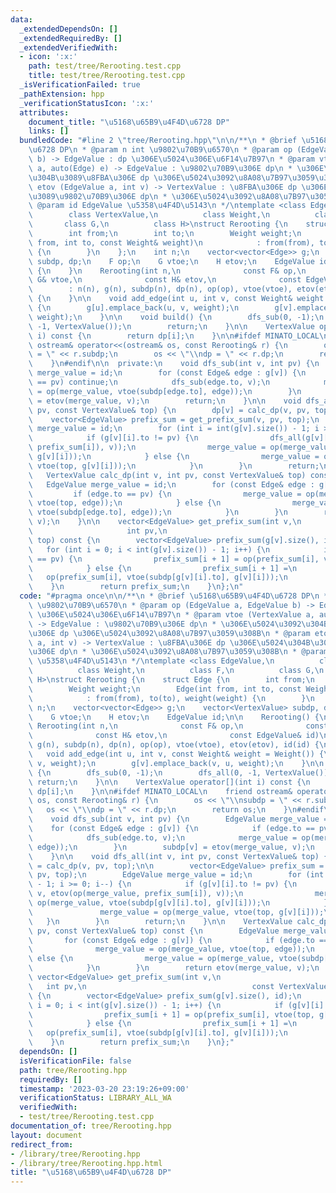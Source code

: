 ```yaml
---
data:
  _extendedDependsOn: []
  _extendedRequiredBy: []
  _extendedVerifiedWith:
  - icon: ':x:'
    path: test/tree/Rerooting.test.cpp
    title: test/tree/Rerooting.test.cpp
  _isVerificationFailed: true
  _pathExtension: hpp
  _verificationStatusIcon: ':x:'
  attributes:
    document_title: "\u5168\u65B9\u4F4D\u6728 DP"
    links: []
  bundledCode: "#line 2 \"tree/Rerooting.hpp\"\n\n/**\n * @brief \u5168\u65B9\u4F4D\
    \u6728 DP\n * @param n int \u9802\u70B9\u6570\n * @param op (EdgeValue a, EdgeValue\
    \ b) -> EdgeValue : dp \u306E\u5024\u306E\u6F14\u7B97\n * @param vtoe (VertexValue\
    \ a, auto(Edge) e) -> EdgeValue : \u9802\u70B9\u306E dp\n * \u306E\u5024\u3092\
    \u304B\u3089\u8FBA\u306E dp \u306E\u5024\u3092\u8A08\u7B97\u3059\u308B\n * @param\
    \ etov (EdgeValue a, int v) -> VertexValue : \u8FBA\u306E dp \u306E\u5024\u304B\
    \u3089\u9802\u70B9\u306E dp\n * \u306E\u5024\u3092\u8A08\u7B97\u3059\u308B\n *\
    \ @param id EdgeValue \u5358\u4F4D\u5143\n */\ntemplate <class EdgeValue,\n  \
    \        class VertexValue,\n          class Weight,\n          class F,\n   \
    \       class G,\n          class H>\nstruct Rerooting {\n    struct Edge {\n\
    \        int from;\n        int to;\n        Weight weight;\n        Edge(int\
    \ from, int to, const Weight& weight)\n            : from(from), to(to), weight(weight)\
    \ {\n        }\n    };\n    int n;\n    vector<vector<Edge>> g;\n    vector<VertexValue>\
    \ subdp, dp;\n    F op;\n    G vtoe;\n    H etov;\n    EdgeValue id;\n\n    Rerooting()\
    \ {\n    }\n    Rerooting(int n,\n              const F& op,\n              const\
    \ G& vtoe,\n              const H& etov,\n              const EdgeValue& id)\n\
    \        : n(n), g(n), subdp(n), dp(n), op(op), vtoe(vtoe), etov(etov), id(id)\
    \ {\n    }\n\n    void add_edge(int u, int v, const Weight& weight = Weight())\
    \ {\n        g[u].emplace_back(u, v, weight);\n        g[v].emplace_back(v, u,\
    \ weight);\n    }\n\n    void build() {\n        dfs_sub(0, -1);\n        dfs_all(0,\
    \ -1, VertexValue());\n        return;\n    }\n\n    VertexValue operator[](int\
    \ i) const {\n        return dp[i];\n    }\n\n#ifdef MINATO_LOCAL\n    friend\
    \ ostream& operator<<(ostream& os, const Rerooting& r) {\n        os << \"\\nsubdp\
    \ = \" << r.subdp;\n        os << \"\\ndp = \" << r.dp;\n        return os;\n\
    \    }\n#endif\n\n  private:\n    void dfs_sub(int v, int pv) {\n        EdgeValue\
    \ merge_value = id;\n        for (const Edge& edge : g[v]) {\n            if (edge.to\
    \ == pv) continue;\n            dfs_sub(edge.to, v);\n            merge_value\
    \ = op(merge_value, vtoe(subdp[edge.to], edge));\n        }\n        subdp[v]\
    \ = etov(merge_value, v);\n        return;\n    }\n\n    void dfs_all(int v, int\
    \ pv, const VertexValue& top) {\n        dp[v] = calc_dp(v, pv, top);\n\n    \
    \    vector<EdgeValue> prefix_sum = get_prefix_sum(v, pv, top);\n        EdgeValue\
    \ merge_value = id;\n        for (int i = int(g[v].size()) - 1; i >= 0; i--) {\n\
    \            if (g[v][i].to != pv) {\n                dfs_all(g[v][i].to, v, etov(op(merge_value,\
    \ prefix_sum[i]), v));\n                merge_value = op(merge_value, vtoe(subdp[g[v][i].to],\
    \ g[v][i]));\n            } else {\n                merge_value = op(merge_value,\
    \ vtoe(top, g[v][i]));\n            }\n        }\n        return;\n    }\n\n \
    \   VertexValue calc_dp(int v, int pv, const VertexValue& top) const {\n     \
    \   EdgeValue merge_value = id;\n        for (const Edge& edge : g[v]) {\n   \
    \         if (edge.to == pv) {\n                merge_value = op(merge_value,\
    \ vtoe(top, edge));\n            } else {\n                merge_value = op(merge_value,\
    \ vtoe(subdp[edge.to], edge));\n            }\n        }\n        return etov(merge_value,\
    \ v);\n    }\n\n    vector<EdgeValue> get_prefix_sum(int v,\n                \
    \                     int pv,\n                                     const VertexValue&\
    \ top) const {\n        vector<EdgeValue> prefix_sum(g[v].size(), id);\n     \
    \   for (int i = 0; i < int(g[v].size()) - 1; i++) {\n            if (g[v][i].to\
    \ == pv) {\n                prefix_sum[i + 1] = op(prefix_sum[i], vtoe(top, g[v][i]));\n\
    \            } else {\n                prefix_sum[i + 1] =\n                 \
    \   op(prefix_sum[i], vtoe(subdp[g[v][i].to], g[v][i]));\n            }\n    \
    \    }\n        return prefix_sum;\n    }\n};\n"
  code: "#pragma once\n\n/**\n * @brief \u5168\u65B9\u4F4D\u6728 DP\n * @param n int\
    \ \u9802\u70B9\u6570\n * @param op (EdgeValue a, EdgeValue b) -> EdgeValue : dp\
    \ \u306E\u5024\u306E\u6F14\u7B97\n * @param vtoe (VertexValue a, auto(Edge) e)\
    \ -> EdgeValue : \u9802\u70B9\u306E dp\n * \u306E\u5024\u3092\u304B\u3089\u8FBA\
    \u306E dp \u306E\u5024\u3092\u8A08\u7B97\u3059\u308B\n * @param etov (EdgeValue\
    \ a, int v) -> VertexValue : \u8FBA\u306E dp \u306E\u5024\u304B\u3089\u9802\u70B9\
    \u306E dp\n * \u306E\u5024\u3092\u8A08\u7B97\u3059\u308B\n * @param id EdgeValue\
    \ \u5358\u4F4D\u5143\n */\ntemplate <class EdgeValue,\n          class VertexValue,\n\
    \          class Weight,\n          class F,\n          class G,\n          class\
    \ H>\nstruct Rerooting {\n    struct Edge {\n        int from;\n        int to;\n\
    \        Weight weight;\n        Edge(int from, int to, const Weight& weight)\n\
    \            : from(from), to(to), weight(weight) {\n        }\n    };\n    int\
    \ n;\n    vector<vector<Edge>> g;\n    vector<VertexValue> subdp, dp;\n    F op;\n\
    \    G vtoe;\n    H etov;\n    EdgeValue id;\n\n    Rerooting() {\n    }\n   \
    \ Rerooting(int n,\n              const F& op,\n              const G& vtoe,\n\
    \              const H& etov,\n              const EdgeValue& id)\n        : n(n),\
    \ g(n), subdp(n), dp(n), op(op), vtoe(vtoe), etov(etov), id(id) {\n    }\n\n \
    \   void add_edge(int u, int v, const Weight& weight = Weight()) {\n        g[u].emplace_back(u,\
    \ v, weight);\n        g[v].emplace_back(v, u, weight);\n    }\n\n    void build()\
    \ {\n        dfs_sub(0, -1);\n        dfs_all(0, -1, VertexValue());\n       \
    \ return;\n    }\n\n    VertexValue operator[](int i) const {\n        return\
    \ dp[i];\n    }\n\n#ifdef MINATO_LOCAL\n    friend ostream& operator<<(ostream&\
    \ os, const Rerooting& r) {\n        os << \"\\nsubdp = \" << r.subdp;\n     \
    \   os << \"\\ndp = \" << r.dp;\n        return os;\n    }\n#endif\n\n  private:\n\
    \    void dfs_sub(int v, int pv) {\n        EdgeValue merge_value = id;\n    \
    \    for (const Edge& edge : g[v]) {\n            if (edge.to == pv) continue;\n\
    \            dfs_sub(edge.to, v);\n            merge_value = op(merge_value, vtoe(subdp[edge.to],\
    \ edge));\n        }\n        subdp[v] = etov(merge_value, v);\n        return;\n\
    \    }\n\n    void dfs_all(int v, int pv, const VertexValue& top) {\n        dp[v]\
    \ = calc_dp(v, pv, top);\n\n        vector<EdgeValue> prefix_sum = get_prefix_sum(v,\
    \ pv, top);\n        EdgeValue merge_value = id;\n        for (int i = int(g[v].size())\
    \ - 1; i >= 0; i--) {\n            if (g[v][i].to != pv) {\n                dfs_all(g[v][i].to,\
    \ v, etov(op(merge_value, prefix_sum[i]), v));\n                merge_value =\
    \ op(merge_value, vtoe(subdp[g[v][i].to], g[v][i]));\n            } else {\n \
    \               merge_value = op(merge_value, vtoe(top, g[v][i]));\n         \
    \   }\n        }\n        return;\n    }\n\n    VertexValue calc_dp(int v, int\
    \ pv, const VertexValue& top) const {\n        EdgeValue merge_value = id;\n \
    \       for (const Edge& edge : g[v]) {\n            if (edge.to == pv) {\n  \
    \              merge_value = op(merge_value, vtoe(top, edge));\n            }\
    \ else {\n                merge_value = op(merge_value, vtoe(subdp[edge.to], edge));\n\
    \            }\n        }\n        return etov(merge_value, v);\n    }\n\n   \
    \ vector<EdgeValue> get_prefix_sum(int v,\n                                  \
    \   int pv,\n                                     const VertexValue& top) const\
    \ {\n        vector<EdgeValue> prefix_sum(g[v].size(), id);\n        for (int\
    \ i = 0; i < int(g[v].size()) - 1; i++) {\n            if (g[v][i].to == pv) {\n\
    \                prefix_sum[i + 1] = op(prefix_sum[i], vtoe(top, g[v][i]));\n\
    \            } else {\n                prefix_sum[i + 1] =\n                 \
    \   op(prefix_sum[i], vtoe(subdp[g[v][i].to], g[v][i]));\n            }\n    \
    \    }\n        return prefix_sum;\n    }\n};"
  dependsOn: []
  isVerificationFile: false
  path: tree/Rerooting.hpp
  requiredBy: []
  timestamp: '2023-03-20 23:19:26+09:00'
  verificationStatus: LIBRARY_ALL_WA
  verifiedWith:
  - test/tree/Rerooting.test.cpp
documentation_of: tree/Rerooting.hpp
layout: document
redirect_from:
- /library/tree/Rerooting.hpp
- /library/tree/Rerooting.hpp.html
title: "\u5168\u65B9\u4F4D\u6728 DP"
---
```

